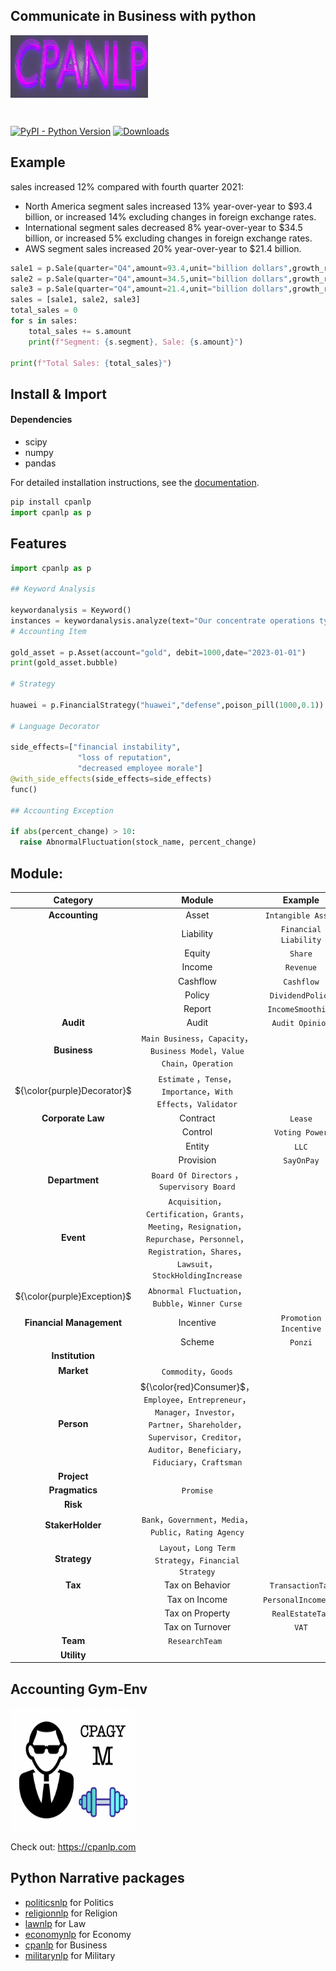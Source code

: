 
## Communicate in Business with python

 <img src="https://raw.githubusercontent.com/accounting-intelligent-ai/cpanlp/main/cpanlp.png" width = "220" height = "100" 
alt="logo" align=center />

<br/>

[![PyPI - Python Version](https://img.shields.io/static/v1?label=pypi&message=v1.2.51&color=blue)](https://pypi.org/project/cpanlp/)
[![Downloads](https://static.pepy.tech/badge/cpanlp/week)](https://pepy.tech/project/cpanlp)


## Example
sales increased 12% compared with fourth quarter 2021:
  - North America segment sales increased 13% year-over-year to $93.4 billion, or increased 14% excluding changes in foreign exchange rates.
  - International segment sales decreased 8% year-over-year to $34.5 billion, or increased 5% excluding changes in foreign exchange rates.
  - AWS segment sales increased 20% year-over-year to $21.4 billion.
```python
sale1 = p.Sale(quarter="Q4",amount=93.4,unit="billion dollars",growth_rate=13%,year=2022,segment="North America")
sale2 = p.Sale(quarter="Q4",amount=34.5,unit="billion dollars",growth_rate=-8%,year=2022,segment="International")
sale3 = p.Sale(quarter="Q4",amount=21.4,unit="billion dollars",growth_rate=20%,year=2022,segment="AWS")
sales = [sale1, sale2, sale3]
total_sales = 0
for s in sales:
    total_sales += s.amount
    print(f"Segment: {s.segment}, Sale: {s.amount}")

print(f"Total Sales: {total_sales}")
```

## Install & Import
#### Dependencies
- scipy 
- numpy
- pandas
  
For detailed installation instructions, see the
[documentation](https://cpanlp.com/documentation).
```python
pip install cpanlp
import cpanlp as p
```

## Features
```python
import cpanlp as p

## Keyword Analysis 

keywordanalysis = Keyword()
instances = keywordanalysis.analyze(text="Our concentrate operations typically generate net operating revenues by selling concentrates, syrups and certain finished beverages to authorized bottling operations")
# Accounting Item

gold_asset = p.Asset(account="gold", debit=1000,date="2023-01-01")
print(gold_asset.bubble)

# Strategy

huawei = p.FinancialStrategy("huawei","defense",poison_pill(1000,0.1))

# Language Decorator 

side_effects=["financial instability",
               "loss of reputation",
               "decreased employee morale"]
@with_side_effects(side_effects=side_effects)
func()

## Accounting Exception 

if abs(percent_change) > 10:
  raise AbnormalFluctuation(stock_name, percent_change)
```

## Module:
|  Category   |  Module   | Example  |
|  :----: |  :----:  | :----:  |
| **Accounting**  | Asset|`Intangible Asset`|
| | Liability |`Financial Liability`|
| | Equity|`Share`|
| | Income|`Revenue`|
| | Cashflow |`Cashflow`|
| | Policy |`DividendPolicy`|
| | Report |`IncomeSmoothing`|
| **Audit**  | Audit|`Audit Opinion`|
| **Business**  | `Main Business`，`Capacity`，`Business Model`，`Value Chain`，`Operation` |
| ${\color{purple}Decorator}$| `Estimate` ，`Tense`，`Importance`，`With Effects`，`Validator`|
| **Corporate Law**  | Contract|`Lease`|
|  | Control|`Voting Power`|
|  | Entity|`LLC`|
|  | Provision|`SayOnPay`|
| **Department**  | `Board Of Directors` ，`Supervisory Board`|
| **Event**  | `Acquisition`，`Certification`，`Grants`，`Meeting`，`Resignation`，`Repurchase`，`Personnel`，`Registration`，`Shares`，`Lawsuit`，`StockHoldingIncrease` |
| ${\color{purple}Exception}$| `Abnormal Fluctuation`，`Bubble`，`Winner Curse`|
| **Financial Management**  | Incentive|`Promotion Incentive`|
| | Scheme|`Ponzi`|
| **Institution**  |  |
| **Market**  | `Commodity`，`Goods`|
| **Person**  | ${\color{red}Consumer}$，`Employee`，`Entrepreneur`，`Manager`，`Investor`，`Partner`，`Shareholder`，`Supervisor`，`Creditor`，`Auditor`，`Beneficiary`，`Fiduciary`，`Craftsman` |
| **Project**  |  |
| **Pragmatics**  | `Promise` |
| **Risk** | |
| **StakerHolder**  | `Bank`，`Government`，`Media`，`Public`，`Rating Agency` |
| **Strategy**  | `Layout`，`Long Term Strategy`，`Financial Strategy` |
| **Tax**  | Tax on Behavior |`TransactionTax`|
| |Tax on Income |`PersonalIncomeTax`|
| |Tax on Property |`RealEstateTax`|
| |Tax on Turnover |`VAT`|
| **Team**  | `ResearchTeam `|
| **Utility**  | |

## Accounting Gym-Env
<a href="https://pypi.org/project/cpagym/">
<img src="https://raw.githubusercontent.com/accounting-intelligent-ai/cpagym/main/cpagym.png" width = "200" height = "200" alt="logo" align=center />
</a>

Check out: https://cpanlp.com

## Python Narrative packages
- [politicsnlp](https://pypi.org/project/politicsnlp/) for Politics
- [religionnlp](https://pypi.org/project/religionnlp/) for Religion
- [lawnlp](https://pypi.org/project/lawnlp/) for Law
- [economynlp](https://pypi.org/project/economynlp/) for Economy
- [cpanlp](https://pypi.org/project/cpanlp/) for Business
- [militarynlp](https://pypi.org/project/militarynlp/) for Military
